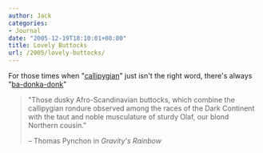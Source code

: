 ```yaml
---
author: Jack
categories:
- Journal
date: "2005-12-19T18:10:01+00:00"
title: Lovely Buttocks
url: /2005/lovely-buttocks/
---
```


For those times when "[callipygian][1]" just isn't the right word, there's always "[ba-donka-donk][2]"



> "Those dusky Afro-Scandinavian buttocks, which combine the callipygian rondure observed among the races of the Dark Continent with the taut and noble musculature of sturdy Olaf, our blond Northern cousin."
> 
> &#8211; Thomas Pynchon in _Gravity's Rainbow_

 [1]: http://dictionary.reference.com/search?q=callipygian "callipygian"
 [2]: http://www.urbandictionary.com/define.php?term=ba-donka-donk "ba-donka-donk"